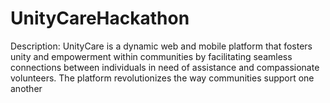 # UnityCareHackathon
Description: UnityCare is a dynamic web and mobile platform that fosters unity and empowerment within communities by facilitating seamless connections between individuals in need of assistance and compassionate volunteers. The platform revolutionizes the way communities support one another 
